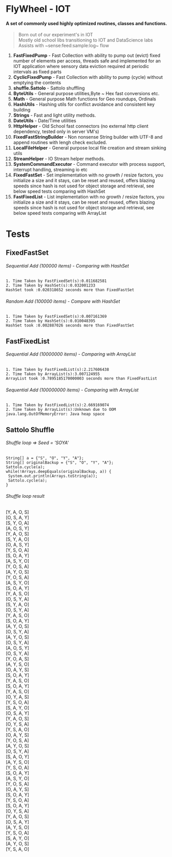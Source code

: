 FlyWheel - IOT
===================
#### A set of commonly used highly optimized routines, classes and functions.
> Born out of our experiment's in IOT  
> Mostly old school libs transitioning to IOT and DataScience labs  
> Assists with ~sense:feed:sample:log~ flow 

1. **FastFixedPump** - Fast Collection with ability to pump out (evict) fixed number of elements per access, threads safe and implemented for an IOT application where sensory data eviction required at periodic intervals as fixed parts
2. **CyclicFixedPump** - Fast Collection with ability to pump (cycle) without emptying the contents
3. **shuffle.Sattolo** - Sattolo shuffling
4. **ByteUtils** - General purpose utilities,Byte ~ Hex fast conversions etc.
5. **Math** - General purpose Math functions for Geo roundups, Ordinals
6. **HashUtils** - Hashing utils for conflict avoidance and consistent key building
7. **Strings** - Fast and light utility methods.
8. **DateUtils** - Date/Time utilities
9. **HttpHelper** - Old School fast connectors (no external http client dependency, tested only in server VM's)
10. **FixedFastStringBuilder** - Non nonsense String builder with UTF-8 and append routines with lengh check excluded.
11. **LocalFileHelper** - General purpose local file creation and stream sinking utils
12. **StreamHelper** - IO Stream helper methods.
13. **SystemCommandExecutor** - Command executor with process support, interrupt handling, streaming io etc
14. **FixedFastSet** - Set implementation with no growth / resize factors, you initialize a size and it stays, can be reset and reused, offers blazing speeds since hash is not used for object storage and retrieval, see below speed tests comparing with HashSet
15. **FastFixedList** - List implementation with no growth / resize factors, you initialize a size and it stays, can be reset and reused, offers blazing speeds since hash is not used for object storage and retrieval, see below speed tests comparing with ArrayList

Tests
=====
FixedFastSet
------------
###### Sequential Add (100000 items) - Comparing with HashSet ######
    1. Time Taken by FastFixedSet(s):0.011682581
    2. Time Taken by HashSet(s):0.032001233
    HashSet took :0.020318652 seconds more than FixedFastSet
###### Random Add (100000 items) - Compare with HashSet #######
    1. Time Taken by FastFixedSet(s):0.007161369
    2. Time Taken by HashSet(s):0.010048395
    HashSet took :0.002887026 seconds more than FixedFastSet

FastFixedList
------------
###### Sequential Add (10000000 items) - Comparing with ArrayList ######
    1. Time Taken by FastFixedList(s):2.217606438
    2. Time Taken by ArrayList(s):3.007124955
    ArrayList took :0.7895185170000003 seconds more than FixedFastList
    
###### Sequential Add (100000000 items) - Comparing with ArrayList ######
    1. Time Taken by FastFixedList(s):2.669169074
    2. Time Taken by ArrayList(s):Unknown due to OOM
    java.lang.OutOfMemoryError: Java heap space
    
Sattolo Shuffle
------------
###### Shuffle loop => Seed = 'SOYA'
    String[] a = {"S", "O", "Y", "A"};  
    String[] originalBackup = {"S", "O", "Y", "A"};  
    Sattolo.cycle(a);  
    while(!Arrays.deepEquals(originalBackup, a)) {
     System.out.println(Arrays.toString(a));  
     Sattolo.cycle(a);  
    }  
###### Shuffle loop result
[Y, A, O, S]  
[O, S, A, Y]   
[S, Y, O, A]  
[A, O, S, Y]  
[Y, A, O, S]  
[S, Y, A, O]  
[O, A, S, Y]  
[Y, S, O, A]  
[S, O, A, Y]  
[A, S, Y, O]  
[Y, O, S, A]  
[A, Y, O, S]  
[Y, O, S, A]  
[A, S, Y, O]  
[S, O, A, Y]  
[Y, A, S, O]  
[O, S, Y, A]  
[S, Y, A, O]  
[O, S, Y, A]  
[Y, A, S, O]  
[S, O, A, Y]  
[A, Y, O, S]  
[O, S, Y, A]  
[A, Y, O, S]  
[O, S, Y, A]  
[A, O, S, Y]  
[O, S, Y, A]  
[Y, O, A, S]  
[A, Y, S, O]  
[O, A, Y, S]  
[S, O, A, Y]  
[Y, A, S, O]  
[S, O, A, Y]  
[Y, A, S, O]  
[O, Y, A, S]  
[Y, S, O, A]  
[S, A, Y, O]   
[O, S, A, Y]  
[Y, A, O, S]   
[O, Y, S, A]  
[Y, S, A, O]  
[O, A, Y, S]  
[Y, O, S, A]  
[A, Y, O, S]  
[O, S, Y, A]  
[S, A, O, Y]  
[A, Y, S, O]  
[Y, S, O, A]  
[S, O, A, Y]  
[A, S, Y, O]  
[Y, O, S, A]  
[O, A, Y, S]  
[S, O, A, Y]  
[Y, S, O, A]  
[S, O, A, Y]  
[O, Y, S, A]  
[Y, A, O, S]  
[O, S, A, Y]  
[A, Y, S, O]  
[Y, S, O, A]  
[S, A, Y, O]  
[A, Y, O, S]  
[Y, S, A, O]  
